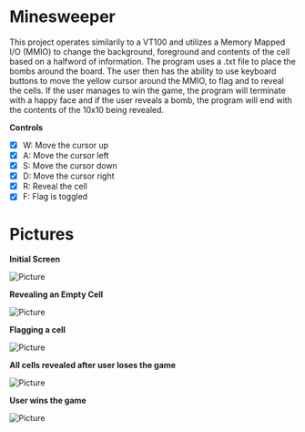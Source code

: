 # Minesweeper

This project operates similarily to a VT100 and utilizes a Memory Mapped I/O (MMIO) to change the background, foreground and contents of the cell based on a halfword of information. The program uses a .txt file to place the bombs around the board. The user then has the ability to use keyboard buttons to move the yellow cursor around the MMIO, to flag and to reveal the cells.  If the user manages to win the game, the program will terminate with a happy face and if the user reveals a bomb, the program will end with the contents of the 10x10 being revealed.



**Controls**
* [x] W: Move the cursor up
* [x] A: Move the cursor left
* [x] S: Move the cursor down
* [x] D: Move the cursor right
* [x] R: Reveal the cell 
* [x] F: Flag is toggled

# Pictures


**Initial Screen**

<img src='http://imgur.com/7T45bq3.jpg' title='Initial Screen' width='' alt='Picture' />

**Revealing an Empty Cell**

<img src='http://imgur.com/ptj8feI.jpg' title='Reveal Screen' width='' alt='Picture' />

**Flagging a cell**

<img src='http://imgur.com/toew12x.jpg' title='Flag Screen' width='' alt='Picture' />

**All cells revealed after user loses the game**

<img src='http://imgur.com/A49w1Oj.jpg' title='Losing Screen' width='' alt='Picture'/>

**User wins the game**

<img src='http://imgur.com/smDJVD9.jpg' title='Winning Screen' width='' alt='Picture'/>
